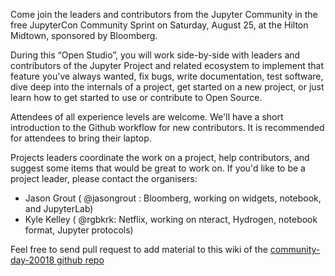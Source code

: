 Come join the leaders and contributors from the Jupyter Community in the free JupyterCon Community Sprint on Saturday, August 25, at the Hilton Midtown, sponsored by Bloomberg. 

During this “Open Studio”, you will work side-by-side with leaders and contributors of the Jupyter Project and related ecosystem to implement that feature you've always wanted, fix bugs, write documentation, test software, dive deep into the internals of a project, get started on a new project, or just learn how to get started to use or contribute to Open Source.

Attendees of all experience levels are welcome. We'll have a short introduction to the Github workflow for new contributors. It is recommended for attendees to bring their laptop.

Projects leaders coordinate the work on a project, help contributors, and suggest some items that would be great to work on. If you'd like to be a project leader, please contact the organisers:

  - Jason Grout  ( @jasongrout : Bloomberg, working on widgets, notebook, and JupyterLab)
  - Kyle Kelley ( @rgbkrk: Netflix, working on nteract, Hydrogen, notebook format, Jupyter protocols)

Feel free to send pull request to add material to this wiki of the [community-day-20018 github repo](https://github.com/jupytercon/community-day-2018)
